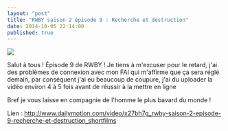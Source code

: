 ```yaml
---
layout: "post"
title: "RWBY saison 2 épisode 9 : Recherche et destruction"
date: 2014-10-05 22:14:00
published: true
---
```

![](https://img2.wikia.nocookie.net/__cb20141002201348/rwby/images/thumb/2/21/Search_and_destroy_thumb.jpg/250px-Search_and_destroy_thumb.jpg)

Salut à tous ! Épisode 9 de RWBY ! Je tiens à m'excuser pour le retard, j'ai des problèmes de connexion avec mon FAI qui m'affirme que ça sera réglé demain, par conséquent j'ai eu beaucoup de coupure, j'ai du uploader la vidéo environ 4 à 5 fois avant de réussir à la mettre en ligne

Bref je vous laisse en compagnie de l'homme le plus bavard du monde !

Lien : <http://www.dailymotion.com/video/x27bh7g_rwby-saison-2-episode-9-recherche-et-destruction_shortfilms>
